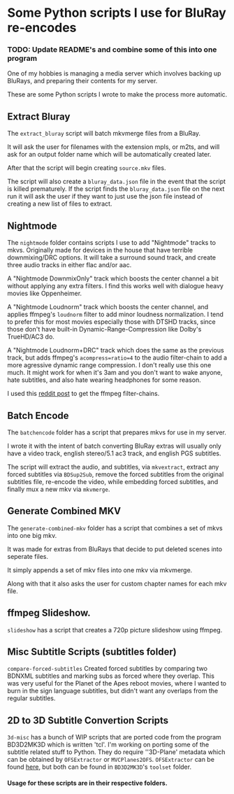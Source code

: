 # Some Python scripts I use for BluRay re-encodes

### TODO: Update README's and combine some of this into one program

One of my hobbies is managing a media server which involves backing up BluRays,
and preparing their contents for my server.

These are some Python scripts I wrote to make the process more automatic.

## Extract Bluray

The `extract_bluray` script will batch mkvmerge files from a BluRay.

It will ask the user for filenames with the extension mpls, or m2ts,
and will ask for an output folder name which will be automatically created later.

After that the script will begin creating `source.mkv` files.

The script will also create a `bluray_data.json` file in the event that the script
is killed prematurely. If the script finds the `bluray_data.json` file on the next run
it will ask the user if they want to just use the json file instead of creating a new list
of files to extract.

## Nightmode

The `nightmode` folder contains scripts I use to add "Nightmode" tracks to mkvs.
Originally made for devices in the house that have terrible downmixing/DRC options.
It will take a surround sound track, and create three audio tracks in either flac and/or aac.

A "Nightmode DownmixOnly" track which boosts the center channel a bit
without applying any extra filters.
I find this works well with dialogue heavy movies like Oppenheimer.

A "Nightmode Loudnorm" track which boosts the center channel, and applies
ffmpeg's `loudnorm` filter to add minor loudness normalization.
I tend to prefer this for most movies especially those with DTSHD tracks,
since those don't have built-in Dynamic-Range-Compression like Dolby's TrueHD/AC3 do.

A "Nightmode Loudnorm+DRC" track which does the same as the previous track,
but adds ffmpeg's `acompress=ratio=4` to the audio filter-chain to add
a more agressive dynamic range compression. I don't really use this one much.
It might work for when it's 3am and you don't want to wake anyone, hate subtitles,
and also hate wearing headphones for some reason.

I used this [reddit post](https://www.reddit.com/r/PleX/comments/9rc7sp/thought_id_share_some_ffmpeg_scripts_i_made_to/)
to get the ffmpeg filter-chains.

## Batch Encode

The `batchencode` folder has a script that prepares mkvs for use in my server.

I wrote it with the intent of batch converting BluRay extras will usually
only have a video track, english stereo/5.1 ac3 track, and english PGS subtitles.

The script will extract the audio, and subtitles, via `mkvextract`, extract
any forced subtitles via `BDSup2Sub`, remove the forced subtitles from the original
subtitles file, re-encode the video, while embedding forced subtitles,
and finally mux a new mkv via `mkvmerge`.

## Generate Combined MKV

The `generate-combined-mkv` folder has a script that combines a set of mkvs into
one big mkv.

It was made for extras from BluRays that decide to put deleted scenes into seperate
files.

It simply appends a set of mkv files into one mkv via mkvmerge.

Along with that it also asks the user for custom chapter names for each mkv file.

## ffmpeg Slideshow.

`slideshow` has a script that creates a 720p picture slideshow using ffmpeg.

## Misc Subtitle Scripts (subtitles folder)

`compare-forced-subtitles` Created forced subtitles by comparing two BDNXML subtitles
and marking subs as forced where they overlap. This was very useful for the
Planet of the Apes reboot movies, where I wanted to burn in the sign language
subtitles, but didn't want any overlaps from the regular subtitles.

## 2D to 3D Subtitle Convertion Scripts

`3d-misc` has a bunch of WIP scripts that are ported code from
the program BD3D2MK3D which is written 'tcl'. I'm working on porting some
of the subtitle related stuff to Python. They do require ''3D-Plane' metadata
which can be obtained by `OFSExtractor` or `MVCPlanes2OFS`.
`OFSExtractor` can be found [here](https://gitlab.com/TheGreatMcPain/OFSExtractor),
but both can be found in `BD3D2MK3D`'s `toolset` folder.

#### Usage for these scripts are in their respective folders.
